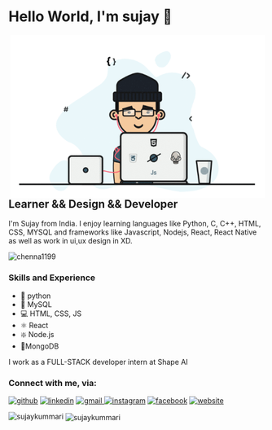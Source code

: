 # Hello World, I'm  sujay 👋

 <img align="right" alt="GIF" src="https://github.com/sujaykummari/sujaykummari/blob/main/1_IRGHmiGsa16stedQvIaZfw.gif" width="500" height="320" />

## Learner && Design && Developer  

I'm Sujay from India. I enjoy learning languages like Python, C, C++, HTML, CSS, MYSQL and frameworks like Javascript, Nodejs, React, React Native as well as work in ui,ux design in XD.

<p align="left"> <img src="https://komarev.com/ghpvc/?username=sujaykummari&label=Profile%20views&color=0e75b6&style=flat" alt="chenna1199" /> </p>

### Skills and Experience
* 🐍 python
* 🐬 MySQL
* 💻 HTML, CSS, JS
* ⚛ React
* ❇️ Node.js
* 🍂MongoDB

I work as a FULL-STACK developer intern at Shape AI



### Connect with me, via:
[<img src='https://img.icons8.com/color/48/000000/github.png' alt='github' width="4%">](https://github.com/sujaykummari)     [<img src='https://img.icons8.com/color/48/000000/linkedin.png' alt='linkedin' width="4%">](https://www.linkedin.com/in/sujay-kummari-3054801b8/)     <a href="mailto:sujaykummari06@gmail.com">  <img src='https://img.icons8.com/color/48/000000/gmail.png' alt='gmail' width="4%"> </a>     [<img src='https://img.icons8.com/color/48/000000/instagram-new.png' alt='instagram' width="4%">](https://www.instagram.com/sujay_kummari/)     [<img src='https://img.icons8.com/color/48/000000/facebook.png' alt='facebook' width="4%">](https://www.facebook.com/kummari.jishnusujay)     [<img src='https://img.icons8.com/color/48/000000/web.png' alt='website' width="4%">](https://sujaykummari.github.io/sujaykummari/)     


<div>
<p><img align="left" src="https://github-readme-stats.vercel.app/api/top-langs?username=sujaykummari&show_icons=true&locale=en&layout=compact&theme=react" alt="sujaykummari" /></p><div/>

<div><p>&nbsp;<img align="center" src="https://github-readme-stats.vercel.app/api?username=sujaykummari&show_icons=true&locale=en&theme=react" alt="sujaykummari" /></p><div/>



